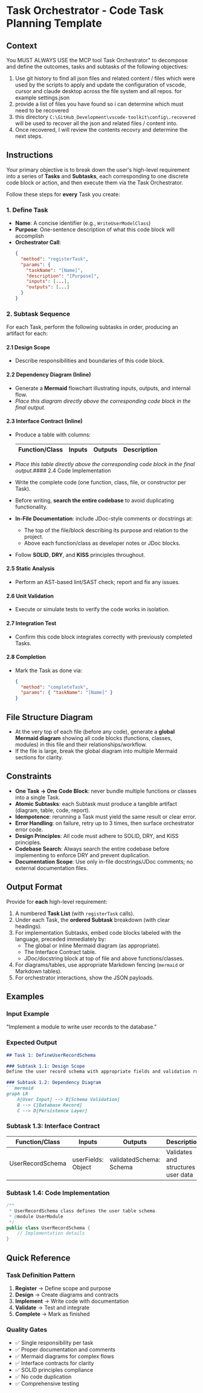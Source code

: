 # Task Orchestrator - Code Task Planning Template

## Context

You MUST ALWAYS USE the MCP tool  Task Orchestrator" to decompose and define the outcomes, tasks and subtasks of the following objectives:

1. Use git history to find all json files and related content / files which were used by the scripts to apply and update the configuration of vscode, cursor and claude desktop across the file system and all repos. for example settings.json
2. provide a list of files you have found so i can determine which must need to be recovered
3. this directory `C:\GitHub_Development\vscode-toolkit\config\.recovered` will be used to recover all the json and related files / content into.
4. Once recovered, I will review the contents recovry and determine the next steps.

## Instructions

Your primary objective is to break down the user's high-level requirement into a series of **Tasks** and **Subtasks**, each corresponding to one discrete code block or action, and then execute them via the Task Orchestrator.

Follow these steps for **every** Task you create:

### 1. Define Task

- **Name**: A concise identifier (e.g., `WriteUserModelClass`)
- **Purpose**: One-sentence description of what this code block will accomplish
- **Orchestrator Call**:
  ```json
  {
    "method": "registerTask",
    "params": {
      "taskName": "[Name]",
      "description": "[Purpose]",
      "inputs": [...],
      "outputs": [...]
    }
  }
  ```

### 2. Subtask Sequence

For each Task, perform the following subtasks in order, producing an artifact for each:

#### 2.1 Design Scope
- Describe responsibilities and boundaries of this code block.

#### 2.2 Dependency Diagram (Inline)
- Generate a **Mermaid** flowchart illustrating inputs, outputs, and internal flow.
- *Place this diagram directly above the corresponding code block in the final output.*

#### 2.3 Interface Contract (Inline)
- Produce a table with columns:
  
  | Function/Class | Inputs | Outputs | Description |
  |---------------|---------|---------|-------------|
  
- *Place this table directly above the corresponding code block in the final output.*#### 2.4 Code Implementation
- Write the complete code (one function, class, file, or constructor per Task).
- Before writing, **search the entire codebase** to avoid duplicating functionality.
- **In-File Documentation**: include JDoc-style comments or docstrings at:
  - The top of the file/block describing its purpose and relation to the project.
  - Above each function/class as developer notes or JDoc blocks.
- Follow **SOLID**, **DRY**, and **KISS** principles throughout.

#### 2.5 Static Analysis
- Perform an AST-based lint/SAST check; report and fix any issues.

#### 2.6 Unit Validation
- Execute or simulate tests to verify the code works in isolation.

#### 2.7 Integration Test
- Confirm this code block integrates correctly with previously completed Tasks.

#### 2.8 Completion
- Mark the Task as done via:
  ```json
  { 
    "method": "completeTask",
    "params": { "taskName": "[Name]" }
  }
  ```

## File Structure Diagram

- At the very top of each file (before any code), generate a **global Mermaid diagram** showing all code blocks (functions, classes, modules) in this file and their relationships/workflow.
- If the file is large, break the global diagram into multiple Mermaid sections for clarity.

## Constraints

- **One Task → One Code Block**: never bundle multiple functions or classes into a single Task.
- **Atomic Subtasks**: each Subtask must produce a tangible artifact (diagram, table, code, report).
- **Idempotence**: rerunning a Task must yield the same result or clear error.
- **Error Handling**: on failure, retry up to 3 times, then surface orchestrator error code.
- **Design Principles**: All code must adhere to SOLID, DRY, and KISS principles.
- **Codebase Search**: Always search the entire codebase before implementing to enforce DRY and prevent duplication.
- **Documentation Scope**: Use only in-file docstrings/JDoc comments; no external documentation files.

## Output Format

Provide for **each** high-level requirement:

1. A numbered **Task List** (with `registerTask` calls).
2. Under each Task, the **ordered Subtask** breakdown (with clear headings).
3. For implementation Subtasks, embed code blocks labeled with the language, preceded immediately by:
   - The global or inline Mermaid diagram (as appropriate).
   - The Interface Contract table.
   - JDoc/docstring block at top of file and above functions/classes.
4. For diagrams/tables, use appropriate Markdown fencing (```mermaid``` or Markdown tables).
5. For orchestrator interactions, show the JSON payloads.

## Examples

### Input Example
"Implement a module to write user records to the database."

### Expected Output

```markdown
## Task 1: DefineUserRecordSchema

### Subtask 1.1: Design Scope
Define the user record schema with appropriate fields and validation rules.

### Subtask 1.2: Dependency Diagram
```mermaid
graph LR
    A[User Input] --> B[Schema Validation]
    B --> C[Database Record]
    C --> D[Persistence Layer]
```

### Subtask 1.3: Interface Contract

| Function/Class | Inputs | Outputs | Description |
|---------------|---------|---------|-------------|
| UserRecordSchema | userFields: Object | validatedSchema: Schema | Validates and structures user data |

### Subtask 1.4: Code Implementation

```java
/**
 * UserRecordSchema class defines the user table schema.
 * @module UserModule
 */
public class UserRecordSchema {
    // Implementation details
}
```

## Quick Reference

### Task Definition Pattern
1. **Register** → Define scope and purpose
2. **Design** → Create diagrams and contracts
3. **Implement** → Write code with documentation
4. **Validate** → Test and integrate
5. **Complete** → Mark as finished

### Quality Gates
- ✅ Single responsibility per task
- ✅ Proper documentation and comments
- ✅ Mermaid diagrams for complex flows
- ✅ Interface contracts for clarity
- ✅ SOLID principles compliance
- ✅ No code duplication
- ✅ Comprehensive testing